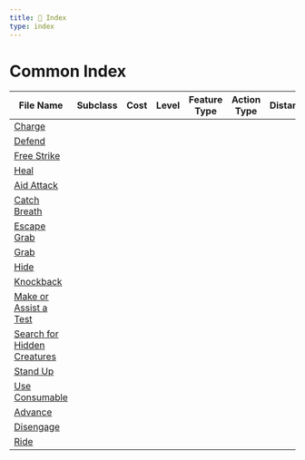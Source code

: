 ```yaml
---
title: 📑 Index
type: index
---
```


# Common Index

| File Name                                                                     | Subclass | Cost | Level | Feature Type | Action Type | Distance | Target |
| ----------------------------------------------------------------------------- | -------- | ---- | ----- | ------------ | ----------- | -------- | ------ |
| [Charge](../Main%20Actions/Charge)                                            |          |      |       |              |             |          |        |
| [Defend](../Main%20Actions/Defend)                                            |          |      |       |              |             |          |        |
| [Free Strike](../Main%20Actions/Free%20Strike)                                |          |      |       |              |             |          |        |
| [Heal](../Main%20Actions/Heal)                                                |          |      |       |              |             |          |        |
| [Aid Attack](../Maneuvers/Aid%20Attack)                                       |          |      |       |              |             |          |        |
| [Catch Breath](../Maneuvers/Catch%20Breath)                                   |          |      |       |              |             |          |        |
| [Escape Grab](../Maneuvers/Escape%20Grab)                                     |          |      |       |              |             |          |        |
| [Grab](../Maneuvers/Grab)                                                     |          |      |       |              |             |          |        |
| [Hide](../Maneuvers/Hide)                                                     |          |      |       |              |             |          |        |
| [Knockback](../Maneuvers/Knockback)                                           |          |      |       |              |             |          |        |
| [Make or Assist a Test](../Maneuvers/Make%20or%20Assist%20a%20Test)           |          |      |       |              |             |          |        |
| [Search for Hidden Creatures](../Maneuvers/Search%20for%20Hidden%20Creatures) |          |      |       |              |             |          |        |
| [Stand Up](../Maneuvers/Stand%20Up)                                           |          |      |       |              |             |          |        |
| [Use Consumable](../Maneuvers/Use%20Consumable)                               |          |      |       |              |             |          |        |
| [Advance](../Move%20Actions/Advance)                                          |          |      |       |              |             |          |        |
| [Disengage](../Move%20Actions/Disengage)                                      |          |      |       |              |             |          |        |
| [Ride](../Move%20Actions/Ride)                                                |          |      |       |              |             |          |        |
